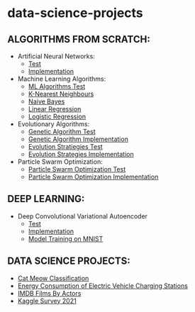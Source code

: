 # data-science-projects
## ALGORITHMS FROM SCRATCH:

- Artificial Neural Networks: 
    - [Test](anns-from-scratch/ann_test.ipynb)
    - [Implementation](anns-from-scratch/simple_ann_from_scratch.py)
- Machine Learning Algorithms:
    - [ML Algorithms Test](ml-algorithms-from-scratch/ml_algorithms_test.ipynb)
    - [K-Nearest Neighbours](ml-algorithms-from-scratch/knn.py)
    - [Naive Bayes](ml-algorithms-from-scratch/naive_bayes.py)
    - [Linear Regression](ml-algorithms-from-scratch/linear_regression.py)
    - [Logistic Regression](ml-algorithms-from-scratch/logistic_regression.py)
- Evolutionary Algorithms:
    - [Genetic Algorithm Test](genetic-algorithm/ga_test.ipynb)
    - [Genetic Algorithm Implementation](genetic-algorithm/simple_genetic_algorithms.py)
    - [Evolution Stratiegies Test](genetic-algorithm/es_test.ipynb)
    - [Evolution Strategies Implementation](genetic-algorithm/simple_evolution_strategies.py)
- Particle Swarm Optimization:
    - [Particle Swarm Optimization Test](particle-swarm-optimization/particle_swarm_test.ipynb)
    - [Particle Swarm Optimization Implementation](particle-swarm-optimization/pso.py)
    
## DEEP LEARNING:
- Deep Convolutional Variational Autoencoder
    - [Test](deep-convolutional-variational-autoencoder/dcvae_test.ipynb)
    - [Implementation](deep-convolutional-variational-autoencoder/dcvae.py)
    - [Model Training on MNIST](deep-convolutional-variational-autoencoder/dcvae_train_mnist.ipynb)

## DATA SCIENCE PROJECTS:

- [Cat Meow Classification](cat-meow-classification/Code_Cat-Meow_Classification.ipynb)
- [Energy Consumption of Electric Vehicle Charging Stations](electric_vehicle_charging_station_energy_consumption/Code_Electric-Vehicle-Charging-Station-Energy-Consumption.ipynb)
- [IMDB Films By Actors](imdb-films-by-actor-for-10k-actors/Code_Imdb-Films-By-Actor.ipynb)
- [Kaggle Survey 2021](kaggle-survey-2021/Code_Kaggle-Survey-2021.ipynb)
